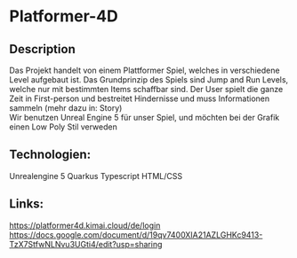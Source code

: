 # Platformer-4D

## Description
 

Das Projekt handelt von einem Plattformer Spiel, welches in verschiedene Level aufgebaut ist. 
Das Grundprinzip des Spiels sind Jump and Run Levels, welche nur mit bestimmten Items schaffbar sind. 
Der User spielt die ganze Zeit in First-person und bestreitet Hindernisse und muss Informationen sammeln (mehr dazu in: Story)  
Wir benutzen Unreal Engine 5 für unser Spiel, und möchten bei der Grafik einen Low Poly Stil verweden 


## Technologien:

Unrealengine 5
Quarkus
Typescript
HTML/CSS


## Links:

https://platformer4d.kimai.cloud/de/login
https://docs.google.com/document/d/19qv7400XIA21AZLGHKc9413-TzX7StfwNLNvu3UGti4/edit?usp=sharing
